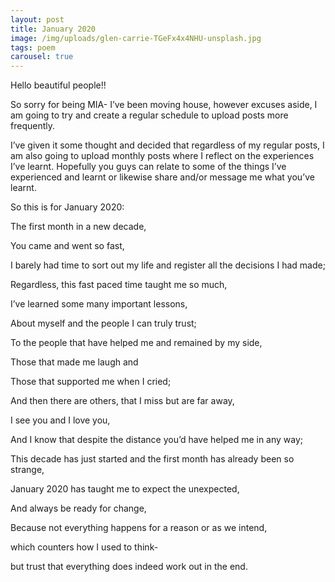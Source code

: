 ```yaml
---
layout: post
title: January 2020
image: /img/uploads/glen-carrie-TGeFx4x4NHU-unsplash.jpg
tags: poem
carousel: true
---
```

Hello beautiful people!!

So sorry for being MIA- I’ve been moving house, however excuses aside, I am going to try and create a regular schedule to upload posts more frequently.

I’ve given it some thought and decided that regardless of my regular posts, I am also going to upload monthly posts where I reflect on the experiences I’ve learnt. Hopefully you guys can relate to some of the things I’ve experienced and learnt or likewise share and/or message me what you’ve learnt. 

So this is for January 2020:

The first month in a new decade,

You came and went so fast,

I barely had time to sort out my life and register all the decisions I had made;

Regardless, this fast paced time taught me so much,

I’ve learned some many important lessons,

About myself and the people I can truly trust;

To the people that have helped me and remained by my side,

Those that made me laugh and

Those that supported me when I cried;

And then there are others, that I miss but are far away,

I see you and I love you,

And I know that despite the distance you’d have helped me in any way;

This decade has just started and the first month has already been so strange,

January 2020 has taught me to expect the unexpected,

And always be ready for change,

Because not everything happens for a reason or as we intend,

which counters how I used to think-

but trust that everything does indeed work out in the end.
